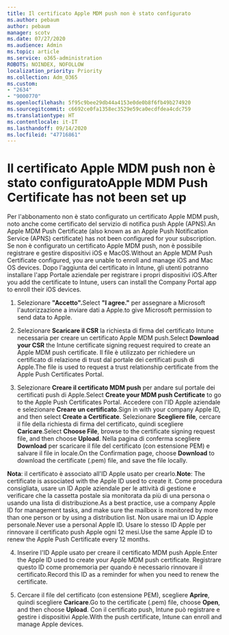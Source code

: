 ```yaml
---
title: Il certificato Apple MDM push non è stato configurato
ms.author: pebaum
author: pebaum
manager: scotv
ms.date: 07/27/2020
ms.audience: Admin
ms.topic: article
ms.service: o365-administration
ROBOTS: NOINDEX, NOFOLLOW
localization_priority: Priority
ms.collection: Adm_O365
ms.custom:
- "2634"
- "9000770"
ms.openlocfilehash: 5f95c9bee29db44a4153e0de0b8f6fb49b274920
ms.sourcegitcommit: c6692ce0fa1358ec3529e59ca0ecdfdea4cdc759
ms.translationtype: HT
ms.contentlocale: it-IT
ms.lasthandoff: 09/14/2020
ms.locfileid: "47716861"
---
```

# <a name="apple-mdm-push-certificate-has-not-been-set-up"></a><span data-ttu-id="d8c8b-102">Il certificato Apple MDM push non è stato configurato</span><span class="sxs-lookup"><span data-stu-id="d8c8b-102">Apple MDM Push Certificate has not been set up</span></span>

<span data-ttu-id="d8c8b-103">Per l'abbonamento non è stato configurato un certificato Apple MDM push, noto anche come certificato del servizio di notifica push Apple (APNS).</span><span class="sxs-lookup"><span data-stu-id="d8c8b-103">An Apple MDM Push Certificate (also known as an Apple Push Notification Service (APNS) certificate) has not been configured for your subscription.</span></span> <span data-ttu-id="d8c8b-104">Se non è configurato un certificato Apple MDM push, non è possibile registrare e gestire dispositivi iOS e MacOS.</span><span class="sxs-lookup"><span data-stu-id="d8c8b-104">Without an Apple MDM Push Certificate configured, you are unable to enroll and manage iOS and Mac OS devices.</span></span> <span data-ttu-id="d8c8b-105">Dopo l'aggiunta del certificato in Intune, gli utenti potranno installare l'app Portale aziendale per registrare i propri dispositivi iOS.</span><span class="sxs-lookup"><span data-stu-id="d8c8b-105">After you add the certificate to Intune, users can install the Company Portal app to enroll their iOS devices.</span></span>

1. <span data-ttu-id="d8c8b-106">Selezionare **"Accetto".**</span><span class="sxs-lookup"><span data-stu-id="d8c8b-106">Select **"I agree."**</span></span> <span data-ttu-id="d8c8b-107">per assegnare a Microsoft l'autorizzazione a inviare dati a Apple.</span><span class="sxs-lookup"><span data-stu-id="d8c8b-107">to give Microsoft permission to send data to Apple.</span></span>

2. <span data-ttu-id="d8c8b-108">Selezionare **Scaricare il CSR** la richiesta di firma del certificato Intune necessaria per creare un certificato Apple MDM push.</span><span class="sxs-lookup"><span data-stu-id="d8c8b-108">Select **Download your CSR** the Intune certificate signing request required to create an Apple MDM push certificate.</span></span> <span data-ttu-id="d8c8b-109">Il file è utilizzato per richiedere un certificato di relazione di trust dal portale dei certificati push di Apple.</span><span class="sxs-lookup"><span data-stu-id="d8c8b-109">The file is used to request a trust relationship certificate from the Apple Push Certificates Portal.</span></span>

3. <span data-ttu-id="d8c8b-110">Selezionare **Creare il certificato MDM push** per andare sul portale dei certificati push di Apple.</span><span class="sxs-lookup"><span data-stu-id="d8c8b-110">Select **Create your MDM push Certificate** to go to the Apple Push Certificates Portal.</span></span> <span data-ttu-id="d8c8b-111">Accedere con l'ID Apple aziendale e selezionare **Creare un certificato**.</span><span class="sxs-lookup"><span data-stu-id="d8c8b-111">Sign in with your company Apple ID, and then select **Create a Certificate**.</span></span> <span data-ttu-id="d8c8b-112">Selezionare **Scegliere file**, cercare il file della richiesta di firma del certificato, quindi scegliere **Caricare**.</span><span class="sxs-lookup"><span data-stu-id="d8c8b-112">Select **Choose File**, browse to the certificate signing request file, and then choose **Upload**.</span></span> <span data-ttu-id="d8c8b-113">Nella pagina di conferma scegliere **Download** per scaricare il file del certificato (con estensione PEM) e salvare il file in locale.</span><span class="sxs-lookup"><span data-stu-id="d8c8b-113">On the Confirmation page, choose **Download** to download the certificate (.pem) file, and save the file locally.</span></span>
 
<span data-ttu-id="d8c8b-114">**Nota**: il certificato è associato all'ID Apple usato per crearlo.</span><span class="sxs-lookup"><span data-stu-id="d8c8b-114">**Note**: The certificate is associated with the Apple ID used to create it.</span></span> <span data-ttu-id="d8c8b-115">Come procedura consigliata, usare un ID Apple aziendale per le attività di gestione e verificare che la cassetta postale sia monitorata da più di una persona o usando una lista di distribuzione.</span><span class="sxs-lookup"><span data-stu-id="d8c8b-115">As a best practice, use a company Apple ID for management tasks, and make sure the mailbox is monitored by more than one person or by using a distribution list.</span></span> <span data-ttu-id="d8c8b-116">Non usare mai un ID Apple personale.</span><span class="sxs-lookup"><span data-stu-id="d8c8b-116">Never use a personal Apple ID.</span></span> <span data-ttu-id="d8c8b-117">Usare lo stesso ID Apple per rinnovare il certificato push Apple ogni 12 mesi.</span><span class="sxs-lookup"><span data-stu-id="d8c8b-117">Use the same Apple ID to renew the Apple Push Certificate every 12 months.</span></span>
 
4. <span data-ttu-id="d8c8b-118">Inserire l'ID Apple usato per creare il certificato MDM push Apple.</span><span class="sxs-lookup"><span data-stu-id="d8c8b-118">Enter the Apple ID used to create your Apple MDM push certificate.</span></span> <span data-ttu-id="d8c8b-119">Registrare questo ID come promemoria per quando è necessario rinnovare il certificato.</span><span class="sxs-lookup"><span data-stu-id="d8c8b-119">Record this ID as a reminder for when you need to renew the certificate.</span></span>

5. <span data-ttu-id="d8c8b-120">Cercare il file del certificato (con estensione PEM), scegliere **Aprire**, quindi scegliere **Caricare**.</span><span class="sxs-lookup"><span data-stu-id="d8c8b-120">Go to the certificate (.pem) file, choose **Open**, and then choose **Upload**.</span></span> <span data-ttu-id="d8c8b-121">Con il certificato push, Intune può registrare e gestire i dispositivi Apple.</span><span class="sxs-lookup"><span data-stu-id="d8c8b-121">With the push certificate, Intune can enroll and manage Apple devices.</span></span>